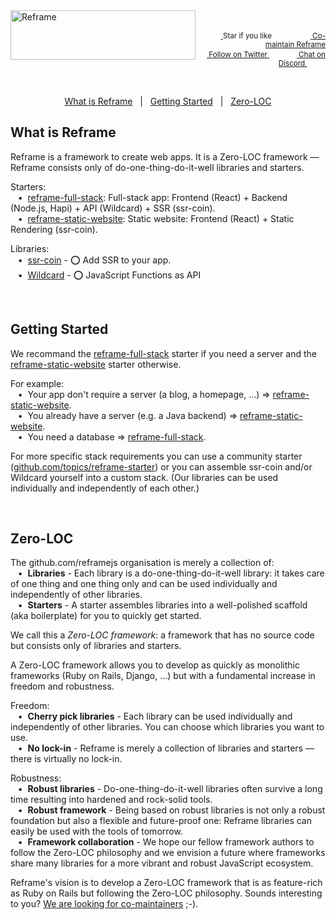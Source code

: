 <a href="/../../#readme">
    <img align="left" src="https://github.com/reframejs/reframe/raw/master/images/logo-with-title-and-slogan.min.svg?sanitize=true" width=296 height=79 style="max-width:100%;" alt="Reframe"/>
</a>
<br/>
<p align="right">
    <sup>
        <a href="#">
            <img
              src="https://github.com/reframejs/reframe/raw/master/images/star.svg?sanitize=true"
              width="16"
              height="12"
            >
        </a>
        Star if you like
        &nbsp;&nbsp;&nbsp;&nbsp;
        &nbsp;&nbsp;&nbsp;&nbsp;
        &nbsp;&nbsp;
        <a href="https://github.com/reframejs/reframe/blob/master/contributing.md">
            <img
              src="https://github.com/reframejs/reframe/raw/master/images/biceps.min.svg?sanitize=true"
              width="16"
              height="14"
            >
            Co-maintain Reframe
        </a>
    </sup>
    <br/>
    <sup>
        <a href="https://twitter.com/reframejs">
            <img
              src="https://github.com/reframejs/reframe/raw/master/images/tw.svg?sanitize=true"
              width="15"
              height="13"
            >
            Follow on Twitter
        </a>
        &nbsp;&nbsp;&nbsp;&nbsp;&nbsp;
        &nbsp;&nbsp;
        <a href="https://discord.gg/kqXf65G">
            <img
              src="https://github.com/reframejs/reframe/raw/master/images/chat.svg?sanitize=true"
              width="14"
              height="10"
            >
            Chat on Discord
        </a>
        &nbsp;&nbsp;&nbsp;&nbsp;
        &nbsp;&nbsp;&nbsp;&nbsp;
    </sup>
</p>
&nbsp;
<p align='center'>
<a href="#what-is-reframe">What is Reframe</a>
&nbsp; | &nbsp;
<a href="#getting-started">Getting Started</a>
&nbsp; | &nbsp;
<a href="#zero-loc">Zero-LOC</a>
</p>

## What is Reframe

Reframe is a framework to create web apps.
It is a Zero-LOC framework &mdash; Reframe consists only of do-one-thing-do-it-well libraries and starters.

Starters:
<br/> &nbsp;&nbsp;&nbsp;&#8226;&nbsp;
[reframe-full-stack](https://github.com/reframejs/reframe-full-stack): Full-stack app:
Frontend (React) + Backend (Node.js, Hapi) + API (Wildcard) + SSR (ssr-coin).
<br/> &nbsp;&nbsp;&nbsp;&#8226;&nbsp;
[reframe-static-website](https://github.com/reframejs/reframe-static-website): Static website:
Frontend (React) + Static Rendering (ssr-coin).

Libraries:
<br/> &nbsp;&nbsp;&nbsp;&#8226;&nbsp;
[ssr-coin](https://github.com/reframejs/ssr-coin) - :o: Add SSR to your app.
<br/> &nbsp;&nbsp;&nbsp;&#8226;&nbsp;
[Wildcard](https://github.com/reframejs/wildcard-api) - :o: JavaScript Functions as API

<br/>

## Getting Started

We recommand the
[reframe-full-stack](https://github.com/reframejs/reframe-full-stack) starter
if you need a server and the
[reframe-static-website](https://github.com/reframejs/reframe-static-website) starter
otherwise.

For example:
<br/> &nbsp;&nbsp;&nbsp;&#8226;&nbsp;
Your app don't require a server (a blog, a homepage, ...) &#8658; [reframe-static-website](https://github.com/reframejs/reframe-static-website).
<br/> &nbsp;&nbsp;&nbsp;&#8226;&nbsp;
You already have a server (e.g. a Java backend)  &#8658; [reframe-static-website](https://github.com/reframejs/reframe-static-website).
<br/> &nbsp;&nbsp;&nbsp;&#8226;&nbsp;
You need a database &#8658; [reframe-full-stack](https://github.com/reframejs/reframe-full-stack).

For more specific stack requirements
you can use a community starter ([github.com/topics/reframe-starter](https://github.com/topics/reframe-starter))
or you can assemble ssr-coin and/or Wildcard yourself into a custom stack.
(Our libraries can be used individually and independently of each other.)

<br/>

## Zero-LOC

The github.com/reframejs organisation is merely a collection of:
<br/> &nbsp;&nbsp;&nbsp;&#8226;&nbsp;
**Libraries** -
Each library is a do-one-thing-do-it-well library:
it takes care of one thing and one thing only
and can be used individually and independently of other libraries.
<br/> &nbsp;&nbsp;&nbsp;&#8226;&nbsp;
**Starters** -
A starter assembles libraries into a well-polished scaffold (aka boilerplate) for you to quickly get started.

We call this a *Zero-LOC framework*: a framework that has no source code but consists only of libraries and starters.

A Zero-LOC framework allows you to develop as quickly as monolithic frameworks
(Ruby on Rails, Django, ...)
but with a fundamental increase in freedom and robustness.

Freedom:
<br/> &nbsp;&nbsp;&nbsp;&#8226;&nbsp;
**Cherry pick libraries** -
Each library can be used individually and independently of other libraries. You can choose which libraries you want to use.
<br/> &nbsp;&nbsp;&nbsp;&#8226;&nbsp;
**No lock-in** -
Reframe is merely a collection of libraries and starters &mdash; there is virtually no lock-in.

Robustness:
<br/> &nbsp;&nbsp;&nbsp;&#8226;&nbsp;
**Robust libraries** -
Do-one-thing-do-it-well libraries
often survive a long time resulting into hardened and rock-solid tools.
<br/> &nbsp;&nbsp;&nbsp;&#8226;&nbsp;
**Robust framework** -
Being based on robust libraries is not only a robust foundation but also a flexible and future-proof one:
Reframe libraries can easily be used with the tools of tomorrow.
<br/> &nbsp;&nbsp;&nbsp;&#8226;&nbsp;
**Framework collaboration** -
We hope our fellow framework authors to follow the Zero-LOC philosophy and
we envision a future where frameworks share many libraries for a more vibrant and robust JavaScript ecosystem.

Reframe's vision is to develop a Zero-LOC framework that is as feature-rich as Ruby on Rails but following the Zero-LOC philosophy.
Sounds interesting to you? [We are looking for co-maintainers](/contributing.md) ;-).

